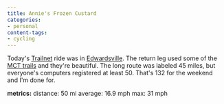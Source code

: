 ```yaml
---
title: Annie's Frozen Custard
categories:
- personal
content-tags:
- cycling
---
```


Today's [Trailnet][1] ride was in [Edwardsville][2].  The return leg used some of the [MCT
trails][3] and they're beautiful.  The long route was labeled 45 miles, but everyone's computers registered at least 50.  That's 132 for the weekend and I'm done for.

   [1]: http://www.trailnet.org/
   [2]: http://directory.google.com/Top/Regional/North_America/United_States/Illinois/Localities/E/Edwardsville/
   [3]: http://www.mcttrails.org/

**metrics:**
distance: 50 mi
average: 16.9 mph
max: 31 mph
